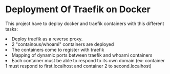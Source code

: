 # Deployment Of Traefik on Docker

<p>This project have to deploy docker and traefik containers with this different tasks:</p>
<li>Deploy traefik as a reverse proxy.</li>
<li>2 "containous/whoami" containers are deployed</li>
<li>The containers come to register with traefik</li>
<li>Mapping of dynamic ports between traefik and whoami containers</li>
<li>Each container must be able to respond to its own domain (ex: container 1 must respond to first.localhost and container 2 to second.localhost)</li>
